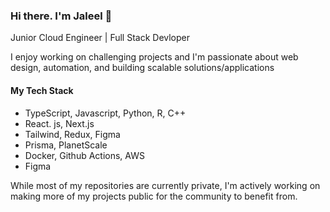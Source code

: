 ### Hi there. I'm Jaleel 👋

Junior Cloud Engineer | Full Stack Devloper 

I enjoy working on challenging projects and I'm passionate about web design, automation, and building scalable solutions/applications

#### My Tech Stack 
- TypeScript, Javascript, Python, R, C++
- React. js, Next.js
- Tailwind, Redux, Figma
- Prisma, PlanetScale
- Docker, Github Actions, AWS
- Figma

While most of my repositories are currently private, I'm actively working on making more of my projects public for the community to benefit from.
